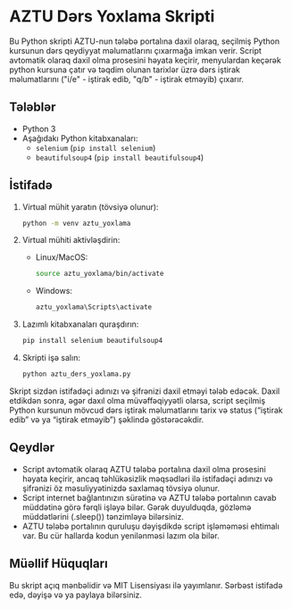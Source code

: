 # AZTU Dərs Yoxlama Skripti

Bu Python skripti AZTU-nun tələbə portalına daxil olaraq, seçilmiş Python kursunun dərs qeydiyyat məlumatlarını çıxarmağa imkan verir. Script avtomatik olaraq daxil olma prosesini həyata keçirir, menyulardan keçərək python kursuna çatır və təqdim olunan tarixlər üzrə dərs iştirak məlumatlarını ("i/e" - iştirak edib, "q/b" - iştirak etməyib) çıxarır.

## Tələblər

*   Python 3
*   Aşağıdakı Python kitabxanaları:
    *   `selenium` (`pip install selenium`)
    *   `beautifulsoup4` (`pip install beautifulsoup4`)

## İstifadə

1.  Virtual mühit yaratın (tövsiyə olunur):

    ```bash
    python -m venv aztu_yoxlama
    ```

2.  Virtual mühiti aktivləşdirin:

    *   Linux/MacOS:

        ```bash
        source aztu_yoxlama/bin/activate
        ```

    *   Windows:

        ```bash
        aztu_yoxlama\Scripts\activate
        ```

3.  Lazımlı kitabxanaları quraşdırın:

    ```bash
    pip install selenium beautifulsoup4
    ```

4.  Skripti işə salın:

    ```bash
    python aztu_ders_yoxlama.py
    ```

   Skript sizdən istifadəçi adınızı və şifrənizi daxil etməyi tələb edəcək. Daxil etdikdən sonra, əgər daxıl olma müvəffəqiyyətli olarsa, script seçilmiş Python kursunun mövcud dərs iştirak məlumatlarını tarix və status (“iştirak edib” və ya “iştirak etməyib”) şəklində göstərəcəkdir.

## Qeydlər

*   Script avtomatik olaraq AZTU tələbə portalına daxil olma prosesini həyata keçirir, ancaq təhlükəsizlik məqsədləri ilə istifadəçi adınızı və şifrənizi öz məsuliyyətinizdə saxlamaq tövsiyə olunur.
*   Script internet bağlantınızın sürətinə və AZTU tələbə portalının cavab müddətinə görə fərqli işləyə bilər. Gərək duyulduqda, gözləmə müddətlərini (.sleep()) tənzimləyə bilərsiniz.
*   AZTU tələbə portalının quruluşu dəyişdikdə script işləməməsi ehtimalı var. Bu cür hallarda kodun yenilənməsi lazım ola bilər.

## Müəllif Hüquqları

Bu skript açıq mənbəlidir və MIT Lisensiyası ilə yayımlanır. Sərbəst istifadə edə, dəyişə və ya paylaya bilərsiniz.
